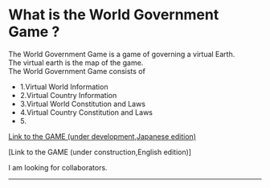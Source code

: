 # What is the World Government Game ?

The World Government Game is a game of governing a virtual Earth.<br>
The virtual earth is the map of the game.<br>
The World Government Game consists of<br> 
* 1.Virtual World Information<br>
* 2.Virtual Country Information<br>
* 3.Virtual World Constitution and Laws<br>
* 4.Virtual Country Constitution and Laws<br>
* 5.<br>

[Link to the GAME (under development,Japanese edition)](http://153.127.39.194/a1/post_index.php)

[Link to the GAME (under construction,English edition)]

I am looking for collaborators.

---
